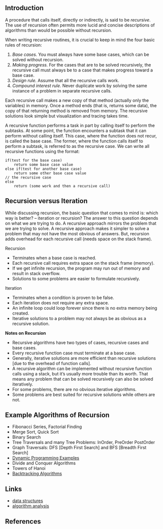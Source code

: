 ## Introduction

A procedure that calls itself, directly or indirectly, is said to be *recursive*.
The use of recursion often permits more lucid and concise descriptions of algorithms than would be possible without recursion.

When writing recursive routines, it is crucial to keep in mind the four basic rules of recursion:

1. *Base cases.* You must always have some base cases, which can be solved without recursion.
2. *Making progress.* For the cases that are to be solved recursively, the recursive call must always be to a case that makes progress toward a base case.
3. *Design rule.* Assume that all the recursive calls work.
4. *Compound interest rule.* Never duplicate work by solving the same instance of a problem in separate recursive calls.

Each recursive call makes a new copy of that method (actually only the variables) in memory.
Once a method ends (that is, returns some data), the copy of that returning method is removed from memory.
The recursive solutions look simple but visualization and tracing takes time.

A recursive function performs a task in part by calling itself to perform the subtasks.
At some point, the function encounters a subtask that it can perform without calling itself.
This case, where the function does not recur, is called the base case.
The former, where the function calls itself to perform a subtask, is referred to as the recursive case.
We can write all recursive functions using the format:

```
if(test for the base case)
	return some base case value
else if(test for another base case)
	return some other base case value
// the recursive case
else
	return (some work and then a recursive call)
```

## Recursion versus Iteration

While discussing recursion, the basic question that comes to mind is: which way is better? – iteration or recursion?
The answer to this question depends on what we are trying to do. A recursive approach mirrors the problem that we are trying to solve.
A recursive approach makes it simpler to solve a problem that may not have the most obvious of answers.
But, recursion adds overhead for each recursive call (needs space on the stack frame).

Recursion

* Terminates when a base case is reached.
* Each recursive call requires extra space on the stack frame (memory).
* If we get infinite recursion, the program may run out of memory and result in stack overflow.
* Solutions to some problems are easier to formulate recursively.

Iteration

* Terminates when a condition is proven to be false.
* Each iteration does not require any extra space.
* An infinite loop could loop forever since there is no extra memory being created.
* Iterative solutions to a problem may not always be as obvious as a recursive solution.

**Notes on Recursion**

* Recursive algorithms have two types of cases, recursive cases and base cases.
* Every recursive function case must terminate at a base case.
* Generally, iterative solutions are more efficient than recursive solutions [due to the overhead of function calls].
* A recursive algorithm can be implemented without recursive function calls using a stack, but it’s usually more trouble than its worth.
  That means any problem that can be solved recursively can also be solved iteratively.
* For some problems, there are no obvious iterative algorithms.
* Some problems are best suited for recursive solutions while others are not.

## Example Algorithms of Recursion

* Fibonacci Series, Factorial Finding
* Merge Sort, Quick Sort
* Binary Search
* Tree Traversals and many Tree Problems: InOrder, PreOrder PostOrder
* Graph Traversals: DFS [Depth First Search] and BFS [Breadth First Search]
* [Dynamic Programming Examples](/docs/CS/Algorithms/DP.md)
* Divide and Conquer Algorithms
* Towers of Hanoi
* [Backtracking Algorithms](/docs/CS/Algorithms/Backtracking.md)

## Links

- [data structures](/docs/CS/Algorithms/Algorithms.md?id=data-structures)
- [algorithm analysis](/docs/CS/Algorithms/Algorithms.md?id=algorithm-analysis)

## References

